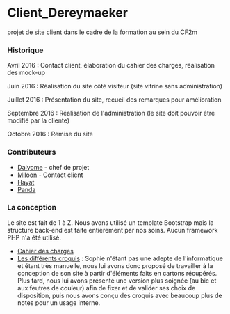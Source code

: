 # Client_Dereymaeker
projet de site client dans le cadre de la formation au sein du CF2m

### Historique
Avril 2016 : Contact client, élaboration du cahier des charges, réalisation des mock-up

Juin 2016 : Réalisation du site côté visiteur (site vitrine sans administration)

Juillet 2016 : Présentation du site, recueil des remarques pour amélioration

Septembre 2016 : Réalisation de l'administration (le site doit pouvoir être modifié par la cliente)

Octobre 2016 : Remise du site

### Contributeurs

- [Dalyome](https://github.com/Dalyome) - chef de projet
- [Miloon](https://github.com/miloon) - Contact client
- [Hayat](https://github.com/hayat22)
- [Panda](https://github.com/Pan303)

### La conception

Le site est fait de 1 à Z. Nous avons utilisé un template Bootstrap mais la structure back-end est faite entièrement par nos soins. Aucun framework PHP n'a été utilisé.

- [Cahier des charges](Projet-Sophie.pdf)
- [Les différents croquis](https://github.com/miloon/Website-Sophie-Dereymaeker/tree/master/informations/croquis) : Sophie n'étant pas une adepte de l'informatique et étant très manuelle, nous lui avons donc proposé de travailler à la conception de son site à partir d'éléments faits en cartons récupérés. Plus tard, nous lui avons présenté une version plus soignée (au bic et aux feutres de couleur) afin de fixer et de valider ses choix de disposition, puis nous avons conçu des croquis avec beaucoup plus de notes pour un usage interne.
